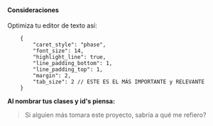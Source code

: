 #### Consideraciones

Optimiza tu editor de texto así: 

		{
			"caret_style": "phase",
			"font_size": 14,
			"highlight_line": true,
			"line_padding_bottom": 1,
			"line_padding_top": 1,
			"margin": 2,
			"tab_size": 2 // ESTE ES EL MÁS IMPORTANTE y RELEVANTE
		}

__Al nombrar tus clases y id's piensa:__

> Si alguien más tomara este proyecto, sabría a qué me refiero?
